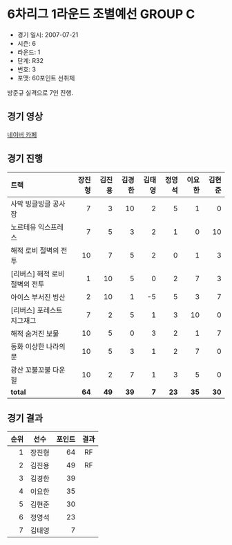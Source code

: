 # 6차리그 1라운드 조별예선 GROUP C

- 경기 일시: 2007-07-21
- 시즌: 6
- 라운드: 1
- 단계: R32
- 번호: 3
- 포맷: 60포인트 선취제



방준규 실격으로 7인 진행.

## 경기 영상
[네이버 카페](https://cafe.naver.com/leaguekart/83)

## 경기 진행

| 트랙 | 장진형 | 김진용 | 김경한 | 김태영 | 정영석 | 이요한 | 김현준 |
|:---|---:|---:|---:|---:|---:|---:|---:|
| 사막 빙글빙글 공사장 | 7 | 3 | 10 | 2 | 5 | 1 | 0 |
| 노르테유 익스프레스 | 7 | 5 | 3 | 2 | 1 | 0 | 10 |
| 해적 로비 절벽의 전투 | 10 | 7 | 5 | 2 | 0 | 1 | 3 |
| [리버스] 해적 로비 절벽의 전투 | 1 | 10 | 5 | 0 | 2 | 7 | 3 |
| 아이스 부서진 빙산 | 2 | 10 | 1 | -5 | 5 | 3 | 7 |
| [리버스] 포레스트 지그재그 | 7 | 2 | 5 | 1 | 3 | 10 | 0 |
| 해적 숨겨진 보물 | 10 | 5 | 0 | 3 | 2 | 1 | 7 |
| 동화 이상한 나라의 문 | 10 | 5 | 3 | 1 | 2 | 7 | 0 |
| 광산 꼬불꼬불 다운힐 | 10 | 2 | 7 | 1 | 3 | 5 | 0 |
| __total__ | __64__ | __49__ | __39__ | __7__ | __23__ | __35__ | __30__ |




## 경기 결과

| 순위 | 선수 | 포인트 | 결과 |
|---:|:---:|---:|:---:|
| 1 | 장진형 | 64 | RF |
| 2 | 김진용 | 49 | RF |
| 3 | 김경한 | 39 |  |
| 4 | 이요한 | 35 |  |
| 5 | 김현준 | 30 |  |
| 6 | 정영석 | 23 |  |
| 7 | 김태영 | 7 |  |

